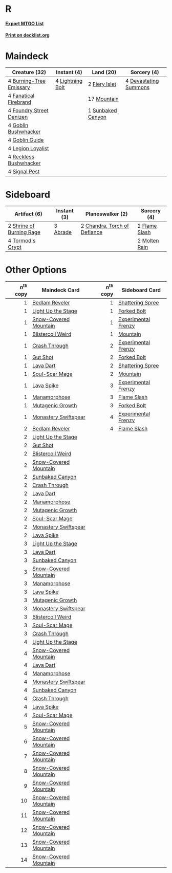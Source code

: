 # R

#### [Export MTGO List](../collection/R/R.txt)
#### [Print on decklist.org](http://decklist.org/?deckmain=4%09Burning-Tree%20Emissary%0A4%09Devastating%20Summons%0A4%09Fanatical%20Firebrand%0A2%09Fiery%20Islet%0A4%09Foundry%20Street%20Denizen%0A4%09Goblin%20Bushwhacker%0A4%09Goblin%20Guide%0A4%09Legion%20Loyalist%0A4%09Lightning%20Bolt%0A17%09Mountain%0A4%09Reckless%20Bushwhacker%0A4%09Signal%20Pest%0A1%09Sunbaked%20Canyon&deckside=3%09Abrade%0A2%09Chandra,%20Torch%20of%20Defiance%0A2%09Flame%20Slash%0A2%09Molten%20Rain%0A2%09Shrine%20of%20Burning%20Rage%0A4%09Tormod's%20Crypt)
# Maindeck

|                                           Creature (32)                                           |                                      Instant (4)                                       |                                         Land (20)                                          |                                          Sorcery (4)                                           |
|---------------------------------------------------------------------------------------------------|----------------------------------------------------------------------------------------|--------------------------------------------------------------------------------------------|------------------------------------------------------------------------------------------------|
|4 [Burning-Tree Emissary](http://gatherer.wizards.com/Pages/Card/Details.aspx?multiverseid=426627) |4 [Lightning Bolt](http://gatherer.wizards.com/Pages/Card/Details.aspx?multiverseid=806)|2 [Fiery Islet](http://gatherer.wizards.com/Pages/Card/Details.aspx?multiverseid=464187)    |4 [Devastating Summons](http://gatherer.wizards.com/Pages/Card/Details.aspx?multiverseid=194927)|
|4 [Fanatical Firebrand](http://gatherer.wizards.com/Pages/Card/Details.aspx?multiverseid=439758)   |                                                                                        |17 [Mountain](http://gatherer.wizards.com/Pages/Card/Details.aspx?multiverseid=439859)      |                                                                                                |
|4 [Foundry Street Denizen](http://gatherer.wizards.com/Pages/Card/Details.aspx?multiverseid=438478)|                                                                                        |1 [Sunbaked Canyon](http://gatherer.wizards.com/Pages/Card/Details.aspx?multiverseid=464196)|                                                                                                |
|4 [Goblin Bushwhacker](http://gatherer.wizards.com/Pages/Card/Details.aspx?multiverseid=177501)    |                                                                                        |                                                                                            |                                                                                                |
|4 [Goblin Guide](http://gatherer.wizards.com/Pages/Card/Details.aspx?multiverseid=425921)          |                                                                                        |                                                                                            |                                                                                                |
|4 [Legion Loyalist](http://gatherer.wizards.com/Pages/Card/Details.aspx?multiverseid=455759)       |                                                                                        |                                                                                            |                                                                                                |
|4 [Reckless Bushwhacker](http://gatherer.wizards.com/Pages/Card/Details.aspx?multiverseid=407626)  |                                                                                        |                                                                                            |                                                                                                |
|4 [Signal Pest](http://gatherer.wizards.com/Pages/Card/Details.aspx?multiverseid=213773)           |                                                                                        |                                                                                            |                                                                                                |


# Sideboard

|                                           Artifact (6)                                            |                                    Instant (3)                                    |                                           Planeswalker (2)                                            |                                      Sorcery (4)                                       |
|---------------------------------------------------------------------------------------------------|-----------------------------------------------------------------------------------|-------------------------------------------------------------------------------------------------------|----------------------------------------------------------------------------------------|
|2 [Shrine of Burning Rage](http://gatherer.wizards.com/Pages/Card/Details.aspx?multiverseid=218018)|3 [Abrade](http://gatherer.wizards.com/Pages/Card/Details.aspx?multiverseid=430772)|2 [Chandra, Torch of Defiance](http://gatherer.wizards.com/Pages/Card/Details.aspx?multiverseid=417683)|2 [Flame Slash](http://gatherer.wizards.com/Pages/Card/Details.aspx?multiverseid=416914)|
|4 [Tormod's Crypt](http://gatherer.wizards.com/Pages/Card/Details.aspx?multiverseid=389723)        |                                                                                   |                                                                                                       |2 [Molten Rain](http://gatherer.wizards.com/Pages/Card/Details.aspx?multiverseid=425928)|


# Other Options

|*n*<sup>th</sup> copy|                                         Maindeck Card                                          |*n*<sup>th</sup> copy|                                        Sideboard Card                                        |
|--------------------:|------------------------------------------------------------------------------------------------|--------------------:|----------------------------------------------------------------------------------------------|
|                    1|[Bedlam Reveler](http://gatherer.wizards.com/Pages/Card/Details.aspx?multiverseid=414415)       |                    1|[Shattering Spree](http://gatherer.wizards.com/Pages/Card/Details.aspx?multiverseid=456224)   |
|                    1|[Light Up the Stage](http://gatherer.wizards.com/Pages/Card/Details.aspx?multiverseid=457251)   |                    1|[Forked Bolt](http://gatherer.wizards.com/Pages/Card/Details.aspx?multiverseid=401702)        |
|                    1|[Snow-Covered Mountain](http://gatherer.wizards.com/Pages/Card/Details.aspx?multiverseid=121233)|                    1|[Experimental Frenzy](http://gatherer.wizards.com/Pages/Card/Details.aspx?multiverseid=452849)|
|                    1|[Blistercoil Weird](http://gatherer.wizards.com/Pages/Card/Details.aspx?multiverseid=289222)    |                    1|[Mountain](http://gatherer.wizards.com/Pages/Card/Details.aspx?multiverseid=439859)           |
|                    1|[Crash Through](http://gatherer.wizards.com/Pages/Card/Details.aspx?multiverseid=430777)        |                    2|[Experimental Frenzy](http://gatherer.wizards.com/Pages/Card/Details.aspx?multiverseid=452849)|
|                    1|[Gut Shot](http://gatherer.wizards.com/Pages/Card/Details.aspx?multiverseid=397673)             |                    2|[Forked Bolt](http://gatherer.wizards.com/Pages/Card/Details.aspx?multiverseid=401702)        |
|                    1|[Lava Dart](http://gatherer.wizards.com/Pages/Card/Details.aspx?multiverseid=29766)             |                    2|[Shattering Spree](http://gatherer.wizards.com/Pages/Card/Details.aspx?multiverseid=456224)   |
|                    1|[Soul-Scar Mage](http://gatherer.wizards.com/Pages/Card/Details.aspx?multiverseid=426850)       |                    2|[Mountain](http://gatherer.wizards.com/Pages/Card/Details.aspx?multiverseid=439859)           |
|                    1|[Lava Spike](http://gatherer.wizards.com/Pages/Card/Details.aspx?multiverseid=79084)            |                    3|[Experimental Frenzy](http://gatherer.wizards.com/Pages/Card/Details.aspx?multiverseid=452849)|
|                    1|[Manamorphose](http://gatherer.wizards.com/Pages/Card/Details.aspx?multiverseid=370568)         |                    3|[Flame Slash](http://gatherer.wizards.com/Pages/Card/Details.aspx?multiverseid=416914)        |
|                    1|[Mutagenic Growth](http://gatherer.wizards.com/Pages/Card/Details.aspx?multiverseid=397717)     |                    3|[Forked Bolt](http://gatherer.wizards.com/Pages/Card/Details.aspx?multiverseid=401702)        |
|                    1|[Monastery Swiftspear](http://gatherer.wizards.com/Pages/Card/Details.aspx?multiverseid=438706) |                    4|[Experimental Frenzy](http://gatherer.wizards.com/Pages/Card/Details.aspx?multiverseid=452849)|
|                    2|[Bedlam Reveler](http://gatherer.wizards.com/Pages/Card/Details.aspx?multiverseid=414415)       |                    4|[Flame Slash](http://gatherer.wizards.com/Pages/Card/Details.aspx?multiverseid=416914)        |
|                    2|[Light Up the Stage](http://gatherer.wizards.com/Pages/Card/Details.aspx?multiverseid=457251)   |                     |                                                                                              |
|                    2|[Gut Shot](http://gatherer.wizards.com/Pages/Card/Details.aspx?multiverseid=397673)             |                     |                                                                                              |
|                    2|[Blistercoil Weird](http://gatherer.wizards.com/Pages/Card/Details.aspx?multiverseid=289222)    |                     |                                                                                              |
|                    2|[Snow-Covered Mountain](http://gatherer.wizards.com/Pages/Card/Details.aspx?multiverseid=121233)|                     |                                                                                              |
|                    2|[Sunbaked Canyon](http://gatherer.wizards.com/Pages/Card/Details.aspx?multiverseid=464196)      |                     |                                                                                              |
|                    2|[Crash Through](http://gatherer.wizards.com/Pages/Card/Details.aspx?multiverseid=430777)        |                     |                                                                                              |
|                    2|[Lava Dart](http://gatherer.wizards.com/Pages/Card/Details.aspx?multiverseid=29766)             |                     |                                                                                              |
|                    2|[Manamorphose](http://gatherer.wizards.com/Pages/Card/Details.aspx?multiverseid=370568)         |                     |                                                                                              |
|                    2|[Mutagenic Growth](http://gatherer.wizards.com/Pages/Card/Details.aspx?multiverseid=397717)     |                     |                                                                                              |
|                    2|[Soul-Scar Mage](http://gatherer.wizards.com/Pages/Card/Details.aspx?multiverseid=426850)       |                     |                                                                                              |
|                    2|[Monastery Swiftspear](http://gatherer.wizards.com/Pages/Card/Details.aspx?multiverseid=438706) |                     |                                                                                              |
|                    2|[Lava Spike](http://gatherer.wizards.com/Pages/Card/Details.aspx?multiverseid=79084)            |                     |                                                                                              |
|                    3|[Light Up the Stage](http://gatherer.wizards.com/Pages/Card/Details.aspx?multiverseid=457251)   |                     |                                                                                              |
|                    3|[Lava Dart](http://gatherer.wizards.com/Pages/Card/Details.aspx?multiverseid=29766)             |                     |                                                                                              |
|                    3|[Sunbaked Canyon](http://gatherer.wizards.com/Pages/Card/Details.aspx?multiverseid=464196)      |                     |                                                                                              |
|                    3|[Snow-Covered Mountain](http://gatherer.wizards.com/Pages/Card/Details.aspx?multiverseid=121233)|                     |                                                                                              |
|                    3|[Manamorphose](http://gatherer.wizards.com/Pages/Card/Details.aspx?multiverseid=370568)         |                     |                                                                                              |
|                    3|[Lava Spike](http://gatherer.wizards.com/Pages/Card/Details.aspx?multiverseid=79084)            |                     |                                                                                              |
|                    3|[Mutagenic Growth](http://gatherer.wizards.com/Pages/Card/Details.aspx?multiverseid=397717)     |                     |                                                                                              |
|                    3|[Monastery Swiftspear](http://gatherer.wizards.com/Pages/Card/Details.aspx?multiverseid=438706) |                     |                                                                                              |
|                    3|[Blistercoil Weird](http://gatherer.wizards.com/Pages/Card/Details.aspx?multiverseid=289222)    |                     |                                                                                              |
|                    3|[Soul-Scar Mage](http://gatherer.wizards.com/Pages/Card/Details.aspx?multiverseid=426850)       |                     |                                                                                              |
|                    3|[Crash Through](http://gatherer.wizards.com/Pages/Card/Details.aspx?multiverseid=430777)        |                     |                                                                                              |
|                    4|[Light Up the Stage](http://gatherer.wizards.com/Pages/Card/Details.aspx?multiverseid=457251)   |                     |                                                                                              |
|                    4|[Snow-Covered Mountain](http://gatherer.wizards.com/Pages/Card/Details.aspx?multiverseid=121233)|                     |                                                                                              |
|                    4|[Lava Dart](http://gatherer.wizards.com/Pages/Card/Details.aspx?multiverseid=29766)             |                     |                                                                                              |
|                    4|[Manamorphose](http://gatherer.wizards.com/Pages/Card/Details.aspx?multiverseid=370568)         |                     |                                                                                              |
|                    4|[Monastery Swiftspear](http://gatherer.wizards.com/Pages/Card/Details.aspx?multiverseid=438706) |                     |                                                                                              |
|                    4|[Sunbaked Canyon](http://gatherer.wizards.com/Pages/Card/Details.aspx?multiverseid=464196)      |                     |                                                                                              |
|                    4|[Crash Through](http://gatherer.wizards.com/Pages/Card/Details.aspx?multiverseid=430777)        |                     |                                                                                              |
|                    4|[Lava Spike](http://gatherer.wizards.com/Pages/Card/Details.aspx?multiverseid=79084)            |                     |                                                                                              |
|                    4|[Soul-Scar Mage](http://gatherer.wizards.com/Pages/Card/Details.aspx?multiverseid=426850)       |                     |                                                                                              |
|                    5|[Snow-Covered Mountain](http://gatherer.wizards.com/Pages/Card/Details.aspx?multiverseid=121233)|                     |                                                                                              |
|                    6|[Snow-Covered Mountain](http://gatherer.wizards.com/Pages/Card/Details.aspx?multiverseid=121233)|                     |                                                                                              |
|                    7|[Snow-Covered Mountain](http://gatherer.wizards.com/Pages/Card/Details.aspx?multiverseid=121233)|                     |                                                                                              |
|                    8|[Snow-Covered Mountain](http://gatherer.wizards.com/Pages/Card/Details.aspx?multiverseid=121233)|                     |                                                                                              |
|                    9|[Snow-Covered Mountain](http://gatherer.wizards.com/Pages/Card/Details.aspx?multiverseid=121233)|                     |                                                                                              |
|                   10|[Snow-Covered Mountain](http://gatherer.wizards.com/Pages/Card/Details.aspx?multiverseid=121233)|                     |                                                                                              |
|                   11|[Snow-Covered Mountain](http://gatherer.wizards.com/Pages/Card/Details.aspx?multiverseid=121233)|                     |                                                                                              |
|                   12|[Snow-Covered Mountain](http://gatherer.wizards.com/Pages/Card/Details.aspx?multiverseid=121233)|                     |                                                                                              |
|                   13|[Snow-Covered Mountain](http://gatherer.wizards.com/Pages/Card/Details.aspx?multiverseid=121233)|                     |                                                                                              |
|                   14|[Snow-Covered Mountain](http://gatherer.wizards.com/Pages/Card/Details.aspx?multiverseid=121233)|                     |                                                                                              |

